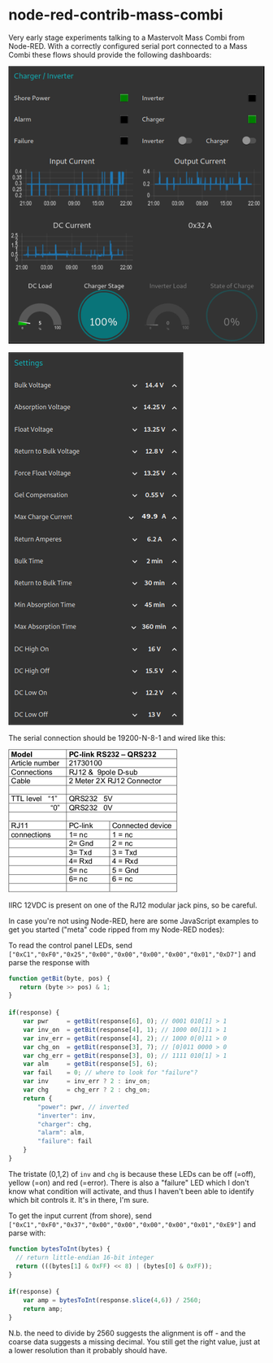 # node-red-contrib-mass-combi
Very early stage experiments talking to a Mastervolt Mass Combi from Node-RED. With a correctly configured serial port connected to a Mass Combi these flows should provide the following dashboards: 

![Mass Combi Status](/images/Screenshot_2022-07-11_20-57-54.png)

![Mass Combi Settings](/images/Screenshot_2022-07-11_21-01-27.png)

The serial connection should be 19200-N-8-1 and wired like this: 

![QRS232 connection table](/images/Screenshot_2022-07-11_21-11-09.png)

IIRC 12VDC is present on one of the RJ12 modular jack pins, so be careful.

In case you're not using Node-RED, here are some JavaScript examples to get you started ("meta" code ripped from my Node-RED nodes): 

To read the control panel LEDs, send `["0xC1","0xF0","0x25","0x00","0x00","0x00","0x00","0x01","0xD7"]` and parse the response with

````javascript
function getBit(byte, pos) {
   return (byte >> pos) & 1;
}

if(response) {
    var pwr     = getBit(response[6], 0); // 0001 010[1] > 1
    var inv_on  = getBit(response[4], 1); // 1000 00[1]1 > 1
    var inv_err = getBit(response[4], 2); // 1000 0[0]11 > 0
    var chg_on  = getBit(response[3], 7); // [0]011 0000 > 0
    var chg_err = getBit(response[3], 0); // 1111 010[1] > 1
    var alm     = getBit(response[5], 6); 
    var fail    = 0; // where to look for "failure"?
    var inv     = inv_err ? 2 : inv_on;
    var chg     = chg_err ? 2 : chg_on;
    return {
        "power": pwr, // inverted
        "inverter": inv, 
        "charger": chg, 
        "alarm": alm, 
        "failure": fail
    }
}
````
The tristate (0,1,2) of `inv` and `chg` is because these LEDs can be off (=off), yellow (=on) and red (=error). There is also a "failure" LED which I don't know what condition will activate, and thus I haven't been able to identify which bit controls it. It's in there, I'm sure. 

To get the input current (from shore), send `["0xC1","0xF0","0x37","0x00","0x00","0x00","0x00","0x01","0xE9"]` and parse with:

````javascript
function bytesToInt(bytes) {
  // return little-endian 16-bit integer
  return (((bytes[1] & 0xFF) << 8) | (bytes[0] & 0xFF));
}

if(response) {
    var amp = bytesToInt(response.slice(4,6)) / 2560;
    return amp;
}
````
N.b. the need to divide by 2560 suggests the alignment is off - and the coarse data suggests a missing decimal. You still get the right value, just at a lower resolution than it probably should have. 
